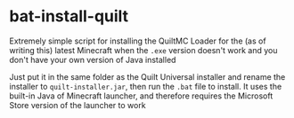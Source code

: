 # bat-install-quilt
Extremely simple script for installing the QuiltMC Loader for the (as of writing this) latest Minecraft when the `.exe` version doesn't work and you don't have your own version of Java installed

Just put it in the same folder as the Quilt Universal installer and rename the installer to `quilt-installer.jar`, then run the `.bat` file to install. It uses the built-in Java of Minecraft launcher, and therefore requires the Microsoft Store version of the launcher to work
